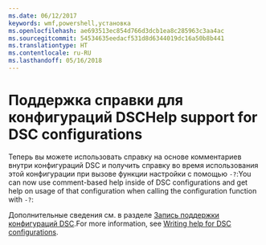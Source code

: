 ```yaml
---
ms.date: 06/12/2017
keywords: wmf,powershell,установка
ms.openlocfilehash: ae693513ec854d766d3dcb1ea8c285963c3aa4ac
ms.sourcegitcommit: 54534635eedacf531d8d6344019dc16a50b8b441
ms.translationtype: HT
ms.contentlocale: ru-RU
ms.lasthandoff: 05/16/2018
---
```

# <a name="help-support-for-dsc-configurations"></a><span data-ttu-id="7ad35-102">Поддержка справки для конфигураций DSC</span><span class="sxs-lookup"><span data-stu-id="7ad35-102">Help support for DSC configurations</span></span>

<span data-ttu-id="7ad35-103">Теперь вы можете использовать справку на основе комментариев внутри конфигураций DSC и получить справку во время использования этой конфигурации при вызове функции настройки с помощью `-?`:</span><span class="sxs-lookup"><span data-stu-id="7ad35-103">You can now use comment-based help inside of DSC configurations and get help on usage of that configuration when calling the configuration function with `-?`:</span></span>

<span data-ttu-id="7ad35-104">Дополнительные сведения см. в разделе [Запись поддержки конфигураций DSC](https://msdn.microsoft.com/powershell/dsc/confighelp).</span><span class="sxs-lookup"><span data-stu-id="7ad35-104">For more information, see [Writing help for DSC configurations](https://msdn.microsoft.com/powershell/dsc/confighelp).</span></span>
